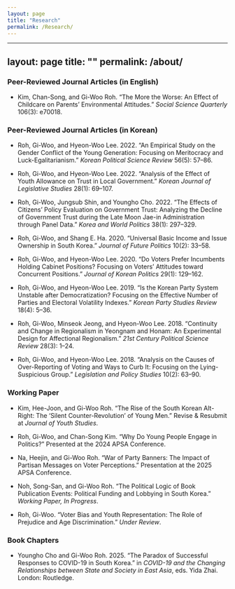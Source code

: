 ```yaml
---
layout: page
title: "Research"
permalink: /Research/
---
```


---
layout: page
title: ""
permalink: /about/
---

### Peer-Reviewed Journal Articles (in English)

- Kim, Chan-Song, and Gi-Woo Roh. “The More the Worse: An Effect of Childcare on Parents’ Environmental Attitudes.” *Social Science Quarterly* 106(3): e70018.


### Peer-Reviewed Journal Articles (in Korean)

- Roh, Gi-Woo, and Hyeon-Woo Lee. 2022. “An Empirical Study on the Gender Conflict of the Young Generation: Focusing on Meritocracy and Luck-Egalitarianism.” *Korean Political Science Review* 56(5): 57–86.

- Roh, Gi-Woo, and Hyeon-Woo Lee. 2022. “Analysis of the Effect of Youth Allowance on Trust in Local Government.” *Korean Journal of Legislative Studies* 28(1): 69–107.

- Roh, Gi-Woo, Jungsub Shin, and Youngho Cho. 2022. “The Effects of Citizens’ Policy Evaluation on Government Trust: Analyzing the Decline of Government Trust during the Late Moon Jae-in Administration through Panel Data.” *Korea and World Politics* 38(1): 297–329.

- Roh, Gi-Woo, and Shang E. Ha. 2020. “Universal Basic Income and Issue Ownership in South Korea.” *Journal of Future Politics* 10(2): 33–58.

- Roh, Gi-Woo, and Hyeon-Woo Lee. 2020. “Do Voters Prefer Incumbents Holding Cabinet Positions? Focusing on Voters’ Attitudes toward Concurrent Positions.” *Journal of Korean Politics* 29(1): 129–162.

- Roh, Gi-Woo, and Hyeon-Woo Lee. 2019. “Is the Korean Party System Unstable after Democratization? Focusing on the Effective Number of Parties and Electoral Volatility Indexes.” *Korean Party Studies Review* 18(4): 5–36.

- Roh, Gi-Woo, Minseok Jeong, and Hyeon-Woo Lee. 2018. “Continuity and Change in Regionalism in Yeongnam and Honam: An Experimental Design for Affectional Regionalism.” *21st Century Political Science Review* 28(3): 1–24.

- Roh, Gi-Woo, and Hyeon-Woo Lee. 2018. “Analysis on the Causes of Over-Reporting of Voting and Ways to Curb It: Focusing on the Lying-Suspicious Group.” *Legislation and Policy Studies* 10(2): 63–90.


### Working Paper

- Kim, Hee-Joon, and Gi-Woo Roh. “The Rise of the South Korean Alt-Right: The ‘Silent Counter-Revolution’ of Young Men.” Revise & Resubmit at *Journal of Youth Studies*.

- Roh, Gi-Woo, and Chan-Song Kim. “Why Do Young People Engage in Politics?” Presented at the 2024 APSA Conference.

- Na, Heejin, and Gi-Woo Roh. “War of Party Banners: The Impact of Partisan Messages on Voter Perceptions.” Presentation at the 2025 APSA Conference.

- Noh, Song-San, and Gi-Woo Roh. “The Political Logic of Book Publication Events: Political Funding and Lobbying in South Korea.” *Working Paper, In Progress*.

- Roh, Gi-Woo. “Voter Bias and Youth Representation: The Role of Prejudice and Age Discrimination.” *Under Review*.


### Book Chapters

- Youngho Cho and Gi-Woo Roh. 2025. “The Paradox of Successful Responses to COVID-19 in South Korea.” in *COVID-19 and the Changing Relationships between State and Society in East Asia*, eds. Yida Zhai. London: Routledge.

